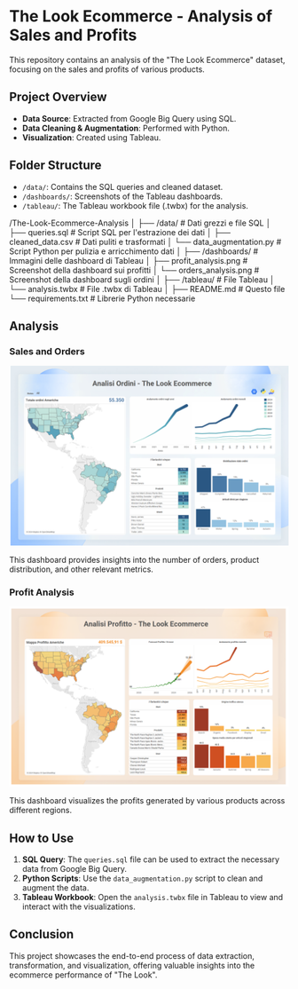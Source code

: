 # The Look Ecommerce - Analysis of Sales and Profits

This repository contains an analysis of the "The Look Ecommerce" dataset, focusing on the sales and profits of various products.

## Project Overview

- **Data Source**: Extracted from Google Big Query using SQL.
- **Data Cleaning & Augmentation**: Performed with Python.
- **Visualization**: Created using Tableau.

## Folder Structure

- `/data/`: Contains the SQL queries and cleaned dataset.
- `/dashboards/`: Screenshots of the Tableau dashboards.
- `/tableau/`: The Tableau workbook file (.twbx) for the analysis.

/The-Look-Ecommerce-Analysis
│
├── /data/                           # Dati grezzi e file SQL
│   ├── queries.sql                  # Script SQL per l'estrazione dei dati
│   ├── cleaned_data.csv             # Dati puliti e trasformati
│   └── data_augmentation.py         # Script Python per pulizia e arricchimento dati
│
├── /dashboards/                     # Immagini delle dashboard di Tableau
│   ├── profit_analysis.png          # Screenshot della dashboard sui profitti
│   └── orders_analysis.png          # Screenshot della dashboard sugli ordini
│
├── /tableau/                        # File Tableau
│   └── analysis.twbx                # File .twbx di Tableau
│
├── README.md                        # Questo file
└── requirements.txt                 # Librerie Python necessarie

## Analysis

### Sales and Orders

![Orders Analysis](./dashboards/orders_analysis.png)

This dashboard provides insights into the number of orders, product distribution, and other relevant metrics.

### Profit Analysis

![Profit Analysis](./dashboards/profit_analysis.png)

This dashboard visualizes the profits generated by various products across different regions.

## How to Use

1. **SQL Query**: The `queries.sql` file can be used to extract the necessary data from Google Big Query.
2. **Python Scripts**: Use the `data_augmentation.py` script to clean and augment the data.
3. **Tableau Workbook**: Open the `analysis.twbx` file in Tableau to view and interact with the visualizations.

## Conclusion

This project showcases the end-to-end process of data extraction, transformation, and visualization, offering valuable insights into the ecommerce performance of "The Look".
